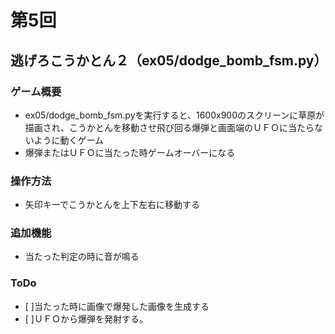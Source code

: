# 第5回
## 逃げろこうかとん２（ex05/dodge_bomb_fsm.py）
### ゲーム概要
- ex05/dodge_bomb_fsm.pyを実行すると、1600x900のスクリーンに草原が描画され、こうかとんを移動させ飛び回る爆弾と画面端のＵＦＯに当たらないように動くゲーム
- 爆弾またはＵＦＯに当たった時ゲームオーバーになる
### 操作方法
- 矢印キーでこうかとんを上下左右に移動する
### 追加機能
- 当たった判定の時に音が鳴る
### ToDo
- [ ]当たった時に画像で爆発した画像を生成する
- [ ]ＵＦＯから爆弾を発射する。